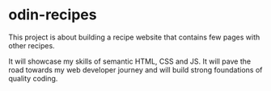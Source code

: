 # odin-recipes

This project is about building a recipe website that contains few pages with other recipes.

It will showcase my skills of semantic HTML, CSS and JS. It will pave the road towards my web developer journey and will build strong foundations of quality coding.